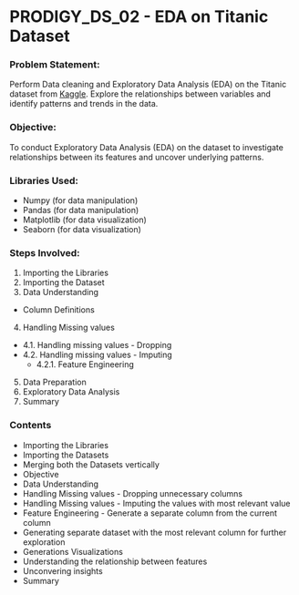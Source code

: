 # PRODIGY_DS_02 - EDA on Titanic Dataset

### Problem Statement:
Perform Data cleaning and Exploratory Data Analysis (EDA) on the Titanic dataset from [Kaggle](https://www.kaggle.com/c/titanic/dat). Explore the relationships between variables and identify patterns and trends in the data.

### Objective:
To conduct Exploratory Data Analysis (EDA) on the dataset to investigate relationships between its features and uncover underlying patterns.

### Libraries Used:
- Numpy (for data manipulation)
- Pandas (for data manipulation)
- Matplotlib (for data visualization)
- Seaborn (for data visualization)

### Steps Involved:
1. Importing the Libraries
2. Importing the Dataset
3. Data Understanding
 - Column Definitions
4. Handling Missing values
- 4.1. Handling missing values - Dropping
 - 4.2. Handling missing values - Imputing
    - 4.2.1. Feature Engineering
5. Data Preparation
6. Exploratory Data Analysis
7. Summary

### Contents
- Importing the Libraries
- Importing the Datasets
- Merging both the Datasets vertically
- Objective
- Data Understanding
- Handling Missing values - Dropping unnecessary columns
- Handling Missing values - Imputing the values with most relevant value
- Feature Engineering - Generate a separate column from the current column
- Generating separate dataset with the most relevant column for further exploration
- Generations Visualizations
- Understanding the relationship between features
- Unconvering insights
- Summary

